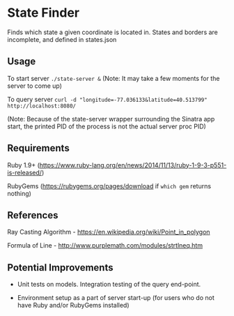 # State Finder

Finds which state a given coordinate is located in. States and borders are incomplete, and defined in states.json

## Usage

To start server `./state-server &` (Note: It may take a few moments for the server to come up)

To query server `curl -d "longitude=-77.036133&latitude=40.513799" http://localhost:8080/`

(Note: Because of the state-server wrapper surrounding the Sinatra app start, the printed
PID of the process is not the actual server proc PID)

## Requirements

Ruby 1.9+ (https://www.ruby-lang.org/en/news/2014/11/13/ruby-1-9-3-p551-is-released/)

RubyGems (https://rubygems.org/pages/download if `which gem` returns nothing)

## References

Ray Casting Algorithm - https://en.wikipedia.org/wiki/Point_in_polygon

Formula of Line - http://www.purplemath.com/modules/strtlneq.htm

## Potential Improvements

- Unit tests on models. Integration testing of the query end-point.

- Environment setup as a part of server start-up (for users who do not have Ruby and/or RubyGems installed)
